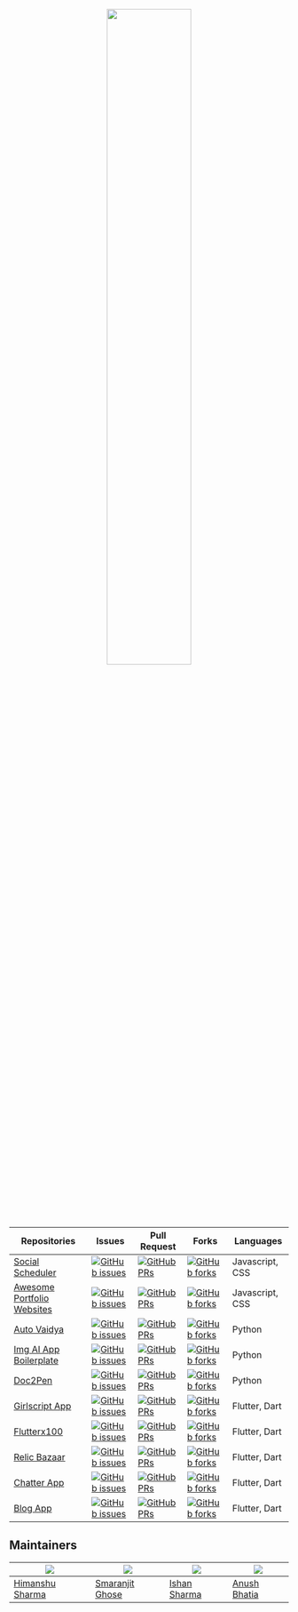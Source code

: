 <p align="center"><img src="https://github.com/flutterchennai/Hacktoberfest2020/blob/master/Logo%20Sponsors%20Light.png" width="55%"/></p>

<br>

| Repositories               | Issues | Pull Request | Forks | Languages |
|----------------------------|--------|--------------|-------|-----------|
| [Social Scheduler](https://github.com/anushbhatia/Social-Scheduler)           | [![GitHub issues](https://img.shields.io/github/issues/anushbhatia/Social-Scheduler?color=red&logo=github&style=flat-square)](https://github.com/anushbhatia/Social-Scheduler/issues)       | [![GitHub PRs](https://img.shields.io/github/issues-pr/anushbhatia/Social-Scheduler?style=flat-square&logo=github)](https://github.com/anushbhatia/Social-Scheduler/pulls)             | [![GitHub forks](https://img.shields.io/github/forks/anushbhatia/Social-Scheduler?style=flat-square&logo=git)](https://github.com/anushbhatia/Social-Scheduler/network)      | Javascript, CSS          |
| [Awesome Portfolio Websites](https://github.com/smaranjitghose/awesome-portfolio-websites)           | [![GitHub issues](https://img.shields.io/github/issues/smaranjitghose/awesome-portfolio-websites?color=red&logo=github&style=flat-square)](https://github.com/smaranjitghose/awesome-portfolio-websites/issues)       | [![GitHub PRs](https://img.shields.io/github/issues-pr/smaranjitghose/awesome-portfolio-websites?style=flat-square&logo=github)](https://github.com/smaranjitghose/awesome-portfolio-websites/pulls)             | [![GitHub forks](https://img.shields.io/github/forks/smaranjitghose/awesome-portfolio-websites?style=flat-square&logo=git)](https://github.com/smaranjitghose/awesome-portfolio-websites/network)      | Javascript, CSS          |
| [Auto Vaidya](https://github.com/smaranjitghose/auto_vaidya)           | [![GitHub issues](https://img.shields.io/github/issues/smaranjitghose/auto_vaidya?color=red&logo=github&style=flat-square)](https://github.com/smaranjitghose/auto_vaidya/issues)       | [![GitHub PRs](https://img.shields.io/github/issues-pr/smaranjitghose/auto_vaidya?style=flat-square&logo=github)](https://github.com/smaranjitghose/auto_vaidya/pulls)             | [![GitHub forks](https://img.shields.io/github/forks/smaranjitghose/auto_vaidya?style=flat-square&logo=git)](https://github.com/smaranjitghose/auto_vaidya/network)      | Python          |
| [Img AI App Boilerplate](https://github.com/smaranjitghose/img_ai_app_boilerplate)           | [![GitHub issues](https://img.shields.io/github/issues/smaranjitghose/img_ai_app_boilerplate?color=red&logo=github&style=flat-square)](https://github.com/smaranjitghose/img_ai_app_boilerplate/issues)       | [![GitHub PRs](https://img.shields.io/github/issues-pr/smaranjitghose/img_ai_app_boilerplate?style=flat-square&logo=github)](https://github.com/smaranjitghose/img_ai_app_boilerplate/pulls)             | [![GitHub forks](https://img.shields.io/github/forks/smaranjitghose/img_ai_app_boilerplate?style=flat-square&logo=git)](https://github.com/smaranjitghose/img_ai_app_boilerplate/network)      | Python          |
| [Doc2Pen](https://github.com/smaranjitghose/doc2pen)           | [![GitHub issues](https://img.shields.io/github/issues/smaranjitghose/doc2pen?color=red&logo=github&style=flat-square)](https://github.com/smaranjitghose/doc2pen/issues)       | [![GitHub PRs](https://img.shields.io/github/issues-pr/smaranjitghose/doc2pen?style=flat-square&logo=github)](https://github.com/smaranjitghose/doc2pen/pulls)             | [![GitHub forks](https://img.shields.io/github/forks/smaranjitghose/doc2pen?style=flat-square&logo=git)](https://github.com/smaranjitghose/doc2pen/network)      | Python          |
| [Girlscript App](https://github.com/smaranjitghose/girlscript_app)           | [![GitHub issues](https://img.shields.io/github/issues/smaranjitghose/girlscript_app?color=red&logo=github&style=flat-square)](https://github.com/smaranjitghose/girlscript_app/issues)       | [![GitHub PRs](https://img.shields.io/github/issues-pr/smaranjitghose/girlscript_app?style=flat-square&logo=github)](https://github.com/smaranjitghose/girlscript_app/pulls)             | [![GitHub forks](https://img.shields.io/github/forks/smaranjitghose/girlscript_app?style=flat-square&logo=git)](https://github.com/smaranjitghose/girlscript_app/network)      | Flutter, Dart          |
| [Flutterx100](https://github.com/himanshusharma89/flutterx100)           | [![GitHub issues](https://img.shields.io/github/issues/himanshusharma89/flutterx100?color=red&logo=github&style=flat-square)](https://github.com/himanshusharma89/flutterx100/issues)       | [![GitHub PRs](https://img.shields.io/github/issues-pr/himanshusharma89/flutterx100?style=flat-square&logo=github)](https://github.com/himanshusharma89/flutterx100/pulls)             | [![GitHub forks](https://img.shields.io/github/forks/himanshusharma89/flutterx100?style=flat-square&logo=git)](https://github.com/himanshusharma89/flutterx100/network)      | Flutter, Dart          |
| [Relic Bazaar](https://github.com/himanshusharma89/relic_bazaar)           | [![GitHub issues](https://img.shields.io/github/issues/himanshusharma89/relic_bazaar?color=red&logo=github&style=flat-square)](https://github.com/himanshusharma89/relic_bazaar/issues)       | [![GitHub PRs](https://img.shields.io/github/issues-pr/himanshusharma89/relic_bazaar?style=flat-square&logo=github)](https://github.com/himanshusharma89/relic_bazaar/pulls)             | [![GitHub forks](https://img.shields.io/github/forks/himanshusharma89/relic_bazaar?style=flat-square&logo=git)](https://github.com/himanshusharma89/relic_bazaar/network)      | Flutter, Dart          |
| [Chatter App](https://github.com/ishandeveloper/Chatter-App)           | [![GitHub issues](https://img.shields.io/github/issues/ishandeveloper/Chatter-App?color=red&logo=github&style=flat-square)](https://github.com/ishandeveloper/Chatter-App/issues)       | [![GitHub PRs](https://img.shields.io/github/issues-pr/ishandeveloper/Chatter-App?style=flat-square&logo=github)](https://github.com/ishandeveloper/Chatter-App/pulls)             | [![GitHub forks](https://img.shields.io/github/forks/ishandeveloper/Chatter-App?style=flat-square&logo=git)](https://github.com/ishandeveloper/Chatter-App/network)      | Flutter, Dart          |
| [Blog App](https://github.com/himanshusharma89/Flutter-Blog-App)           | [![GitHub issues](https://img.shields.io/github/issues/himanshusharma89/Flutter-Blog-App?color=red&logo=github&style=flat-square)](https://github.com/himanshusharma89/Flutter-Blog-App/issues)       | [![GitHub PRs](https://img.shields.io/github/issues-pr/himanshusharma89/Flutter-Blog-App?style=flat-square&logo=github)](https://github.com/himanshusharma89/Flutter-Blog-App/pulls)             | [![GitHub forks](https://img.shields.io/github/forks/himanshusharma89/Flutter-Blog-App?style=flat-square&logo=git)](https://github.com/himanshusharma89/Flutter-Blog-App/network)      | Flutter, Dart          |

## Maintainers

|<img src="https://avatars2.githubusercontent.com/u/44980497?v=4">|<img src="https://avatars2.githubusercontent.com/u/46641503?v=4">|<img src="https://avatars3.githubusercontent.com/u/54989142?v=4">|<img src="https://avatars3.githubusercontent.com/u/40017559?v=4">|
|----------------------------|--------|----------------------------|--------|
|[Himanshu Sharma](https://github.com/himanshusharma89)|[Smaranjit Ghose](https://github.com/smaranjitghose)|[Ishan Sharma](https://github.com/ishandeveloper)|[Anush Bhatia](https://github.com/anushbhatia)|
